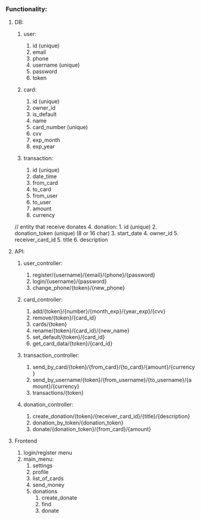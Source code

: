 ### Functionality:

1. DB:
	1. user:
		1. id (unique)
		2. email
		3. phone
		4. username (unique)
		5. password
		6. token
		
	2. card:
		1. id (unique)
		2. owner_id
		3. is_default
		4. name
		5. card_number (unique)
		6. cvv
		7. exp_month
		8. exp_year
		
	3. transaction:
		1. id (unique)
		2. date_time
		3. from_card
		4. to_card
		5. from_user
		6. to_user
		7. amount
		8. currency
		
	// entity that receive donates
	4. donation: 
		1. id (unique)
		2. donation_token (unique) (8 or 16 char)
		3. start_date
		4. owner_id
		5. receiver_card_id
		5. title
		6. description

2. API:
	1. user_controller:
		1. register/{username}/{email}/{phone}/{password}
		2. login/{username}/{password}
		3. change_phone/{token}/{new_phone}
		
	2. card_controller:
		1. add/{token}/{number}/{month_exp}/{year_exp}/{cvv}
		2. remove/{token}/{card_id}
		3. cards/{token}
		4. rename/{token}/{card_id}/{new_name}
		5. set_default/{token}/{card_id}
		6. get_card_data/{token}/{card_id}
		
	3. transaction_controller:
		1. send_by_card/{token}/{from_card}/{to_card}/{amount}/{currency}
		2. send_by_username/{token}/{from_username}/{to_username}/{amount}/{currency}
		3. transactions/{token}
		
	4. donation_controller:
		1. create_donation/{token}/{receiver_card_id}/{title}/{description}
		2. donation_by_token/{donation_token}
		3. donate/{donation_token}/{from_card}/{amount}
		
3. Frontend
	1. login/register menu
	2. main_menu:
		1. settings
		2. profile
		3. list_of_cards
		4. send_money
		5. donations
			1. create_donate
			2. find
			2. donate
		
		
		
		
		
		
		